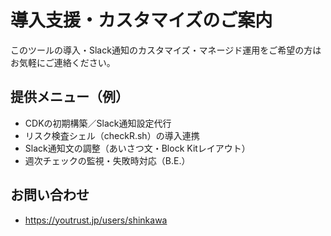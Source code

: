 <!--
SPDX-License-Identifier: LicenseRef-NC-Shinkawa-Only
Copyright (c) 2025 Shinkawa
-->

<!--
Copyright (c) 2025 Shinkawa
-->

# 導入支援・カスタマイズのご案内

このツールの導入・Slack通知のカスタマイズ・マネージド運用をご希望の方はお気軽にご連絡ください。

## 提供メニュー（例）
- CDKの初期構築／Slack通知設定代行
- リスク検査シェル（checkR.sh）の導入連携
- Slack通知文の調整（あいさつ文・Block Kitレイアウト）
- 週次チェックの監視・失敗時対応（B.E.）

## お問い合わせ
- https://youtrust.jp/users/shinkawa


